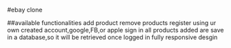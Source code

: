 #ebay clone

##available functionalities
add product 
remove products
register using ur own created account,google,FB,or apple
sign in 
all products added are save in a database,so it will be retrieved once logged in
fully responsive desgin
